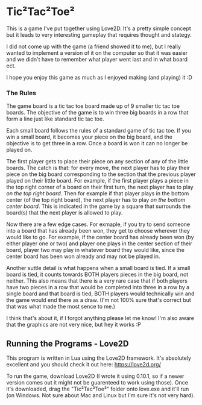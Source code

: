 # Tic²Tac²Toe²

This is a game I've put together using Love2D. It's a pretty simple concept but it leads to very interesting gameplay that requires thought and stategy.

I did not come up with the game (a friend showed it to me), but I really wanted to implement a version of it on the computer so that it was easier and we didn't have to remember what player went last and in what board ect.

I hope you enjoy this game as much as I enjoyed making (and playing) it :D

### The Rules

The game board is a tic tac toe board made up of 9 smaller tic tac toe boards. The objective of the game is to win three big boards in a row that form a line just like standard tic tac toe.

Each small board follows the rules of a standard game of tic tac toe. If you win a small board, it becomes your piece on the big board, and the objective is to get three in a row. Once a board is won it can no longer be played on.

The first player gets to place their piece on any section of any of the little boards. The catch is that: for every move, the next player has to play their piece on the big board corresponding to the section that the previous player played on their little board. For example, if the first player plays a piece in the top right corner of a board on their first turn, the next player has to play *on the top right board*. Then for example if that player plays in the bottom center (of the top right board), the next player has to play *on the bottom center board*. This is indicated in the game by a square that surrounds the board(s) that the next player is allowed to play.

Now there are a few edge cases. For exmaple, if you try to send someone into a board that has already been won, they get to choose wherever they would like to go. For example, if the center board has already been won (by either player one or two) and player one plays in the center section of their board, player two may play in whatever board they would like, since the center board has been won already and may not be played in.

Another suttle detail is what happens when a small board is tied. If a small board is tied, it counts towards BOTH players pieces in the big board, not neither. This also means that there is a very rare case that if both players have two pieces in a row that would be completed into three in a row by a single board and that board is tied, BOTH players would technically win and the game would end there as a draw. (I'm not 100% sure that's correct but that was what made the most sence to me.)

I think that's about it, if I forgot anything please let me know! I'm also aware that the graphics are not very nice, but hey it works :P

## Running the Programs - Love2D

This program is written in Lua using the Love2D framework. It's absolutely excellent and you should check it out here: https://love2d.org/

To run the game, download Love2D (I wrote it using 0.10.1, so if a newer version comes out it might not be guarenteed to work using those). Once it's downloaded, drag the "Tic²Tac²Toe²" folder onto love.exe and it'll run (on Windows. Not sure about Mac and Linux but I'm sure it's not very hard).